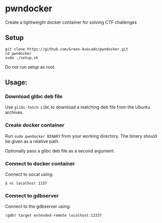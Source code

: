 # pwndocker

Create a lightweight docker container for solving CTF challenges

## Setup

```
git clone https://github.com/Green-Avocado/pwndocker.git
cd pwndocker
sudo ./setup.sh
```

Do not run setup as root.

## Usage:

### Download glibc deb file

Use `glibc-fetch LIBC` to download a matching deb file from the Ubuntu archives.

### Create docker container

Run `sudo pwndocker BINARY` from your working directory.
The binary should be given as a relative path.

Optionally pass a glibc deb file as a second argument.

### Connect to docker container

Connect to socat using:

```
$ nc localhost 1337
```

### Connect to gdbserver

Connect to the gdbserver using:
```
(gdb) target extended-remote localhost:13337
```

